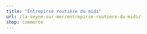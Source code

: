 ```yaml
---
title: "Entrepirse routière du midi"
url: /la-seyne-sur-mer/entrepirse-routiere-du-midi/
shop: commerce
---
```

